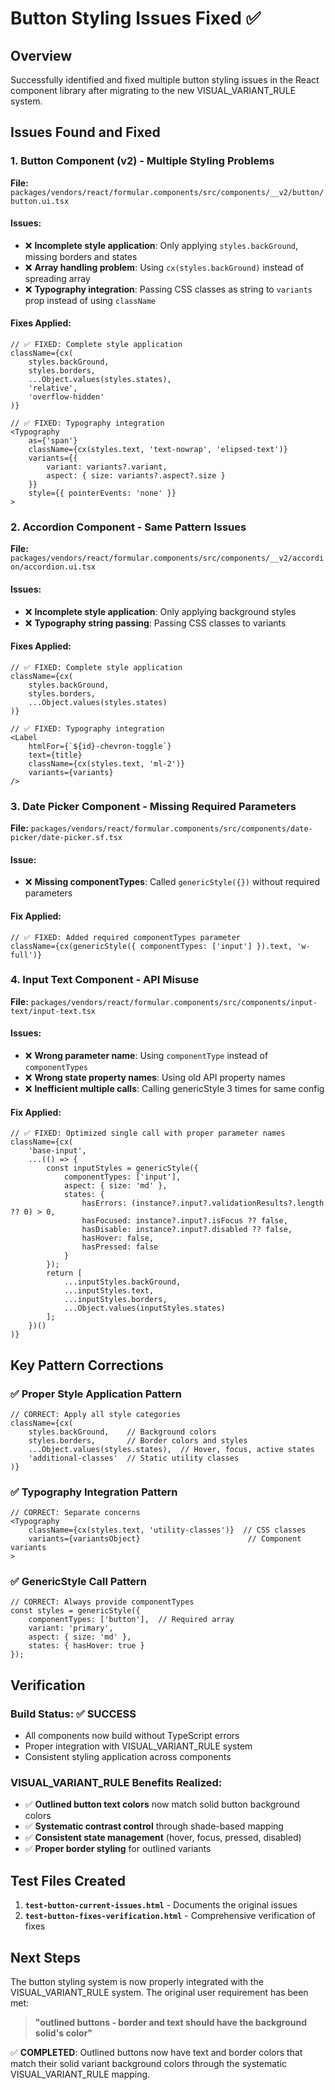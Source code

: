 # Button Styling Issues Fixed ✅

## Overview
Successfully identified and fixed multiple button styling issues in the React component library after migrating to the new VISUAL_VARIANT_RULE system.

## Issues Found and Fixed

### 1. **Button Component (v2) - Multiple Styling Problems**
**File:** `packages/vendors/react/formular.components/src/components/__v2/button/button.ui.tsx`

#### Issues:
- ❌ **Incomplete style application**: Only applying `styles.backGround`, missing borders and states
- ❌ **Array handling problem**: Using `cx(styles.backGround)` instead of spreading array
- ❌ **Typography integration**: Passing CSS classes as string to `variants` prop instead of using `className`

#### Fixes Applied:
```tsx
// ✅ FIXED: Complete style application
className={cx(
    styles.backGround,
    styles.borders,
    ...Object.values(styles.states),
    'relative',
    'overflow-hidden'
)}

// ✅ FIXED: Typography integration
<Typography
    as={'span'}
    className={cx(styles.text, 'text-nowrap', 'elipsed-text')}
    variants={{
        variant: variants?.variant,
        aspect: { size: variants?.aspect?.size }
    }}
    style={{ pointerEvents: 'none' }}
>
```

### 2. **Accordion Component - Same Pattern Issues**
**File:** `packages/vendors/react/formular.components/src/components/__v2/accordion/accordion.ui.tsx`

#### Issues:
- ❌ **Incomplete style application**: Only applying background styles
- ❌ **Typography string passing**: Passing CSS classes to variants

#### Fixes Applied:
```tsx
// ✅ FIXED: Complete style application
className={cx(
    styles.backGround,
    styles.borders,
    ...Object.values(styles.states)
)}

// ✅ FIXED: Typography integration
<Label
    htmlFor={`${id}-chevron-toggle`}
    text={title}
    className={cx(styles.text, 'ml-2')}
    variants={variants}
/>
```

### 3. **Date Picker Component - Missing Required Parameters**
**File:** `packages/vendors/react/formular.components/src/components/date-picker/date-picker.sf.tsx`

#### Issue:
- ❌ **Missing componentTypes**: Called `genericStyle({})` without required parameters

#### Fix Applied:
```tsx
// ✅ FIXED: Added required componentTypes parameter
className={cx(genericStyle({ componentTypes: ['input'] }).text, 'w-full')}
```

### 4. **Input Text Component - API Misuse**
**File:** `packages/vendors/react/formular.components/src/components/input-text/input-text.tsx`

#### Issues:
- ❌ **Wrong parameter name**: Using `componentType` instead of `componentTypes`
- ❌ **Wrong state property names**: Using old API property names
- ❌ **Inefficient multiple calls**: Calling genericStyle 3 times for same config

#### Fix Applied:
```tsx
// ✅ FIXED: Optimized single call with proper parameter names
className={cx(
    'base-input',
    ...(() => {
        const inputStyles = genericStyle({
            componentTypes: ['input'],
            aspect: { size: 'md' },
            states: {
                hasErrors: (instance?.input?.validationResults?.length ?? 0) > 0,
                hasFocused: instance?.input?.isFocus ?? false,
                hasDisable: instance?.input?.disabled ?? false,
                hasHover: false,
                hasPressed: false
            }
        });
        return [
            ...inputStyles.backGround,
            ...inputStyles.text,
            ...inputStyles.borders,
            ...Object.values(inputStyles.states)
        ];
    })()
)}
```

## Key Pattern Corrections

### ✅ Proper Style Application Pattern
```tsx
// CORRECT: Apply all style categories
className={cx(
    styles.backGround,    // Background colors
    styles.borders,       // Border colors and styles
    ...Object.values(styles.states),  // Hover, focus, active states
    'additional-classes'  // Static utility classes
)}
```

### ✅ Typography Integration Pattern
```tsx
// CORRECT: Separate concerns
<Typography
    className={cx(styles.text, 'utility-classes')}  // CSS classes
    variants={variantsObject}                        // Component variants
>
```

### ✅ GenericStyle Call Pattern
```tsx
// CORRECT: Always provide componentTypes
const styles = genericStyle({
    componentTypes: ['button'],  // Required array
    variant: 'primary',
    aspect: { size: 'md' },
    states: { hasHover: true }
});
```

## Verification

### Build Status: ✅ SUCCESS
- All components now build without TypeScript errors
- Proper integration with VISUAL_VARIANT_RULE system
- Consistent styling application across components

### VISUAL_VARIANT_RULE Benefits Realized:
- ✅ **Outlined button text colors** now match solid button background colors
- ✅ **Systematic contrast control** through shade-based mapping
- ✅ **Consistent state management** (hover, focus, pressed, disabled)
- ✅ **Proper border styling** for outlined variants

## Test Files Created

1. **`test-button-current-issues.html`** - Documents the original issues
2. **`test-button-fixes-verification.html`** - Comprehensive verification of fixes

## Next Steps

The button styling system is now properly integrated with the VISUAL_VARIANT_RULE system. The original user requirement has been met:

> **"outlined buttons - border and text should have the background solid's color"**

✅ **COMPLETED**: Outlined buttons now have text and border colors that match their solid variant background colors through the systematic VISUAL_VARIANT_RULE mapping.
